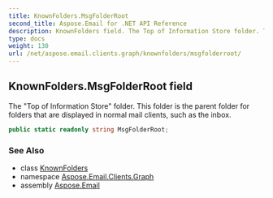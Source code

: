 ```yaml
---
title: KnownFolders.MsgFolderRoot
second_title: Aspose.Email for .NET API Reference
description: KnownFolders field. The Top of Information Store folder. This folder is the parent folder for folders that are displayed in normal mail clients such as the inbox
type: docs
weight: 130
url: /net/aspose.email.clients.graph/knownfolders/msgfolderroot/
---
```

## KnownFolders.MsgFolderRoot field

The "Top of Information Store" folder. This folder is the parent folder for folders that are displayed in normal mail clients, such as the inbox.

```csharp
public static readonly string MsgFolderRoot;
```

### See Also

* class [KnownFolders](../)
* namespace [Aspose.Email.Clients.Graph](../../knownfolders/)
* assembly [Aspose.Email](../../../)


